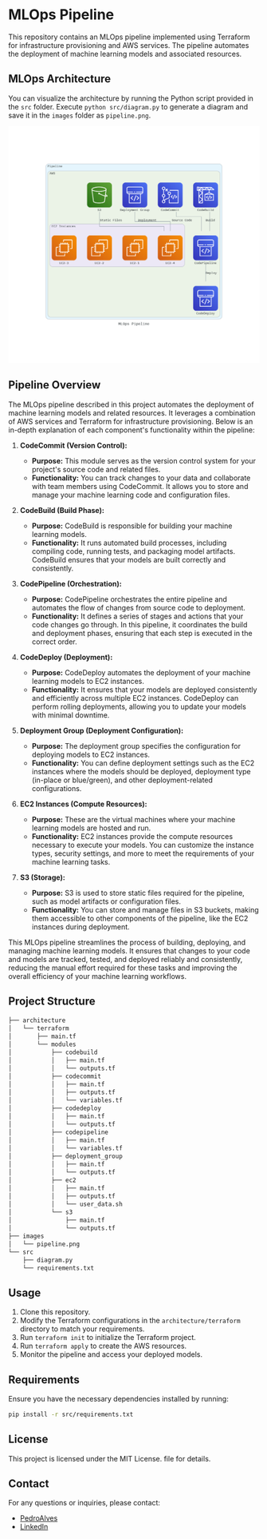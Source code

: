 # MLOps Pipeline

This repository contains an MLOps pipeline implemented using Terraform for infrastructure provisioning and AWS services. The pipeline automates the deployment of machine learning models and associated resources.

## MLOps Architecture

You can visualize the architecture by running the Python script provided in the `src` folder. Execute `python src/diagram.py` to generate a diagram and save it in the `images` folder as `pipeline.png`.

![Pipeline Architecture](images/pipeline.png)

## Pipeline Overview

The MLOps pipeline described in this project automates the deployment of machine learning models and related resources. It leverages a combination of AWS services and Terraform for infrastructure provisioning. Below is an in-depth explanation of each component's functionality within the pipeline:

1. **CodeCommit (Version Control):**
   - **Purpose:** This module serves as the version control system for your project's source code and related files.
   - **Functionality:** You can track changes to your data and collaborate with team members using CodeCommit. It allows you to store and manage your machine learning code and configuration files.

2. **CodeBuild (Build Phase):**
   - **Purpose:** CodeBuild is responsible for building your machine learning models.
   - **Functionality:** It runs automated build processes, including compiling code, running tests, and packaging model artifacts. CodeBuild ensures that your models are built correctly and consistently.

3. **CodePipeline (Orchestration):**
   - **Purpose:** CodePipeline orchestrates the entire pipeline and automates the flow of changes from source code to deployment.
   - **Functionality:** It defines a series of stages and actions that your code changes go through. In this pipeline, it coordinates the build and deployment phases, ensuring that each step is executed in the correct order.

4. **CodeDeploy (Deployment):**
   - **Purpose:** CodeDeploy automates the deployment of your machine learning models to EC2 instances.
   - **Functionality:** It ensures that your models are deployed consistently and efficiently across multiple EC2 instances. CodeDeploy can perform rolling deployments, allowing you to update your models with minimal downtime.

5. **Deployment Group (Deployment Configuration):**
   - **Purpose:** The deployment group specifies the configuration for deploying models to EC2 instances.
   - **Functionality:** You can define deployment settings such as the EC2 instances where the models should be deployed, deployment type (in-place or blue/green), and other deployment-related configurations.

6. **EC2 Instances (Compute Resources):**
   - **Purpose:** These are the virtual machines where your machine learning models are hosted and run.
   - **Functionality:** EC2 instances provide the compute resources necessary to execute your models. You can customize the instance types, security settings, and more to meet the requirements of your machine learning tasks.

7. **S3 (Storage):**
   - **Purpose:** S3 is used to store static files required for the pipeline, such as model artifacts or configuration files.
   - **Functionality:** You can store and manage files in S3 buckets, making them accessible to other components of the pipeline, like the EC2 instances during deployment.

This MLOps pipeline streamlines the process of building, deploying, and managing machine learning models. It ensures that changes to your code and models are tracked, tested, and deployed reliably and consistently, reducing the manual effort required for these tasks and improving the overall efficiency of your machine learning workflows.

## Project Structure

```
├── architecture
│   └── terraform
│       ├── main.tf
│       └── modules
│           ├── codebuild
│           │   ├── main.tf
│           │   └── outputs.tf
│           ├── codecommit
│           │   ├── main.tf
│           │   ├── outputs.tf
│           │   └── variables.tf
│           ├── codedeploy
│           │   ├── main.tf
│           │   └── outputs.tf
│           ├── codepipeline
│           │   ├── main.tf
│           │   └── variables.tf
│           ├── deployment_group
│           │   ├── main.tf
│           │   └── outputs.tf
│           ├── ec2
│           │   ├── main.tf
│           │   ├── outputs.tf
│           │   └── user_data.sh
│           └── s3
│               ├── main.tf
│               └── outputs.tf
├── images
│   └── pipeline.png
└── src
    ├── diagram.py
    └── requirements.txt
```

## Usage

1. Clone this repository.
2. Modify the Terraform configurations in the `architecture/terraform` directory to match your requirements.
3. Run `terraform init` to initialize the Terraform project.
4. Run `terraform apply` to create the AWS resources.
5. Monitor the pipeline and access your deployed models.

## Requirements

Ensure you have the necessary dependencies installed by running:

```bash
pip install -r src/requirements.txt
``````

## License

This project is licensed under the MIT License. file for details.

## Contact

For any questions or inquiries, please contact:

- [PedroAlves](pedroalves0409@gmail.com)
- [LinkedIn](https://www.linkedin.com/in/pedro-a-d-s/)
